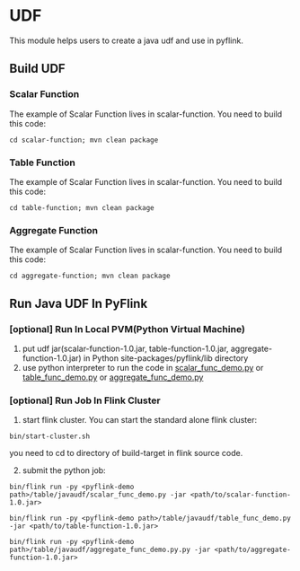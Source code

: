 # UDF
This module helps users to create a java udf and use in pyflink.

## Build UDF

### Scalar Function
The example of Scalar Function lives in scalar-function. You need to build this code:

```shell
cd scalar-function; mvn clean package
```

### Table Function
The example of Scalar Function lives in scalar-function. You need to build this code:

```shell
cd table-function; mvn clean package
```

### Aggregate Function
The example of Scalar Function lives in scalar-function. You need to build this code:

```shell
cd aggregate-function; mvn clean package
```

## Run Java UDF In PyFlink

### [optional] Run In Local PVM(Python Virtual Machine)
1. put udf jar(scalar-function-1.0.jar, table-function-1.0.jar, aggregate-function-1.0.jar) in Python site-packages/pyflink/lib directory
2. use python interpreter to run the code in [scalar_func_demo.py](https://github.com/HuangXingBo/pyflink-demo/blob/master/table/javaudf/scalar_func_demo.py) or [table_func_demo.py](https://github.com/HuangXingBo/pyflink-demo/blob/master/table/javaudf/table_func_demo.py) or [aggregate_func_demo.py](https://github.com/HuangXingBo/pyflink-demo/blob/master/table/javaudf/aggregate_func_demo.py)

### [optional] Run Job In Flink Cluster
 
1. start flink cluster. You can start the standard alone flink cluster:

```shell
bin/start-cluster.sh
```

you need to cd to directory of build-target in flink source code.

2. submit the python job:

```shell
bin/flink run -py <pyflink-demo path>/table/javaudf/scalar_func_demo.py -jar <path/to/scalar-function-1.0.jar>
```

```shell
bin/flink run -py <pyflink-demo path>/table/javaudf/table_func_demo.py -jar <path/to/table-function-1.0.jar>
```

```shell
bin/flink run -py <pyflink-demo path>/table/javaudf/aggregate_func_demo.py.py -jar <path/to/aggregate-function-1.0.jar>
```
